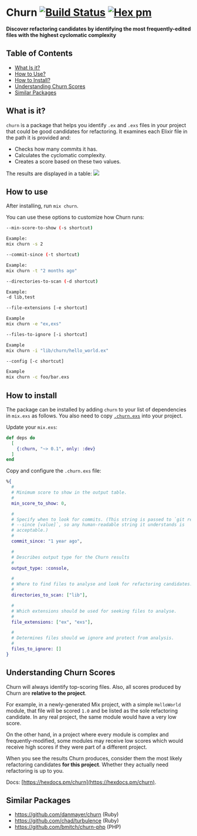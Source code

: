 # Churn [![Build Status](https://github.com/patrykwozinski/churn/workflows/CI/badge.svg)](https://github.com/patrykwozinski/churn/actions) [![Hex pm](https://img.shields.io/hexpm/v/churn.svg?style=flat)](https://hex.pm/packages/churn)

**Discover refactoring candidates by identifying the most frequently-edited files with the highest cyclomatic complexity**

## Table of Contents
* [What Is it?](#what-is-it)
* [How to Use?](#how-to-use)
* [How to Install?](#how-to-install)
* [Understanding Churn Scores](#understanding-churn-scores)
* [Similar Packages](#similar-packages)

## What is it?
`churn` is a package that helps you identify `.ex` and `.exs` files in your project that could be good candidates for refactoring. It examines each Elixir file in the path it is provided and:
* Checks how many commits it has.
* Calculates the cyclomatic complexity.
* Creates a score based on these two values.

The results are displayed in a table:
![](asset/img/example.png)

## How to use

After installing, run `mix churn`.

You can use these options to customize how Churn runs:

```sh
--min-score-to-show (-s shortcut)

Example:
mix churn -s 2
```

```sh
--commit-since (-t shortcut)

Example:
mix churn -t "2 months ago"
```

```sh
--directories-to-scan (-d shortcut)

Example:
-d lib,test
```

```sh
--file-extensions [-e shortcut]

Example
mix churn -e "ex,exs"
```

```sh
--files-to-ignore [-i shortcut]

Example
mix churn -i "lib/churn/hello_world.ex"
```

```sh
--config [-c shortcut]

Example
mix churn -c foo/bar.exs
```

## How to install

The package can be installed by adding `churn` to your list of dependencies in `mix.exs` as follows.
You also need to copy [`.churn.exs`](.churn.exs) into your project.

Update your `mix.exs`:
```elixir
def deps do
  [
    {:churn, "~> 0.1", only: :dev}
  ]
end
```

Copy and configure the `.churn.exs` file:
```elixir 
%{
  #
  # Minimum score to show in the output table.
  #
  min_score_to_show: 0,

  #
  # Specify when to look for commits. (This string is passed to `git rev-list
  # --since [value]`, so any human-readable string it understands is
  # acceptable.)
  #
  commit_since: "1 year ago",

  #
  # Describes output type for the Churn results
  #
  output_type: :console,

  #
  # Where to find files to analyse and look for refactoring candidates.
  #
  directories_to_scan: ["lib"],

  #
  # Which extensions should be used for seeking files to analyse.
  #
  file_extensions: ["ex", "exs"],

  #
  # Determines files should we ignore and protect from analysis.
  #
  files_to_ignore: []
}
```

## Understanding Churn Scores

Churn will always identify top-scoring files.
Also, all scores produced by Churn are **relative to the project**.

For example, in a newly-generated Mix project, with a simple `HelloWorld` module, that file will be scored `1.0` and be listed as the sole refactoring candidate.
In any real project, the same module would have a very low score.

On the other hand, in a project where every module is complex and frequently-modified, some modules may receive low scores which would receive high scores if they were part of a different project.

When you see the results Churn produces, consider them the most likely refactoring candidates **for this project**.
Whether they actually need refactoring is up to you.

Docs: [https://hexdocs.pm/churn](https://hexdocs.pm/churn).

## Similar Packages
* https://github.com/danmayer/churn (Ruby)
* https://github.com/chad/turbulence (Ruby)
* https://github.com/bmitch/churn-php (PHP)
